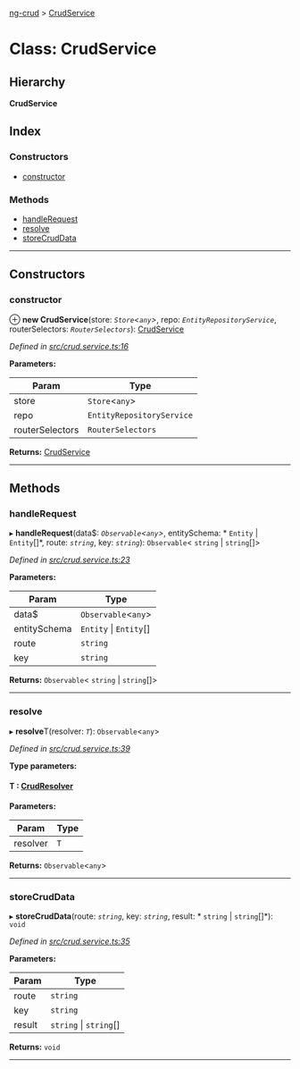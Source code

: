 [ng-crud](../README.md) > [CrudService](../classes/crudservice.md)

# Class: CrudService

## Hierarchy

**CrudService**

## Index

### Constructors

* [constructor](crudservice.md#constructor)

### Methods

* [handleRequest](crudservice.md#handlerequest)
* [resolve](crudservice.md#resolve)
* [storeCrudData](crudservice.md#storecruddata)

---

## Constructors

<a id="constructor"></a>

###  constructor

⊕ **new CrudService**(store: *`Store`<`any`>*, repo: *`EntityRepositoryService`*, routerSelectors: *`RouterSelectors`*): [CrudService](crudservice.md)

*Defined in [src/crud.service.ts:16](https://github.com/salsita/ng-modules/blob/34a93e1/libs/ng-crud/src/crud.service.ts#L16)*

**Parameters:**

| Param | Type |
| ------ | ------ |
| store | `Store`<`any`> |
| repo | `EntityRepositoryService` |
| routerSelectors | `RouterSelectors` |

**Returns:** [CrudService](crudservice.md)

___

## Methods

<a id="handlerequest"></a>

###  handleRequest

▸ **handleRequest**(data$: *`Observable`<`any`>*, entitySchema: * `Entity` &#124; `Entity`[]*, route: *`string`*, key: *`string`*): `Observable`< `string` &#124; `string`[]>

*Defined in [src/crud.service.ts:23](https://github.com/salsita/ng-modules/blob/34a93e1/libs/ng-crud/src/crud.service.ts#L23)*

**Parameters:**

| Param | Type |
| ------ | ------ |
| data$ | `Observable`<`any`> |
| entitySchema |  `Entity` &#124; `Entity`[]|
| route | `string` |
| key | `string` |

**Returns:** `Observable`< `string` &#124; `string`[]>

___
<a id="resolve"></a>

###  resolve

▸ **resolve**T(resolver: *`T`*): `Observable`<`any`>

*Defined in [src/crud.service.ts:39](https://github.com/salsita/ng-modules/blob/34a93e1/libs/ng-crud/src/crud.service.ts#L39)*

**Type parameters:**

#### T :  [CrudResolver](crudresolver.md)
**Parameters:**

| Param | Type |
| ------ | ------ |
| resolver | `T` |

**Returns:** `Observable`<`any`>

___
<a id="storecruddata"></a>

###  storeCrudData

▸ **storeCrudData**(route: *`string`*, key: *`string`*, result: * `string` &#124; `string`[]*): `void`

*Defined in [src/crud.service.ts:35](https://github.com/salsita/ng-modules/blob/34a93e1/libs/ng-crud/src/crud.service.ts#L35)*

**Parameters:**

| Param | Type |
| ------ | ------ |
| route | `string` |
| key | `string` |
| result |  `string` &#124; `string`[]|

**Returns:** `void`

___

